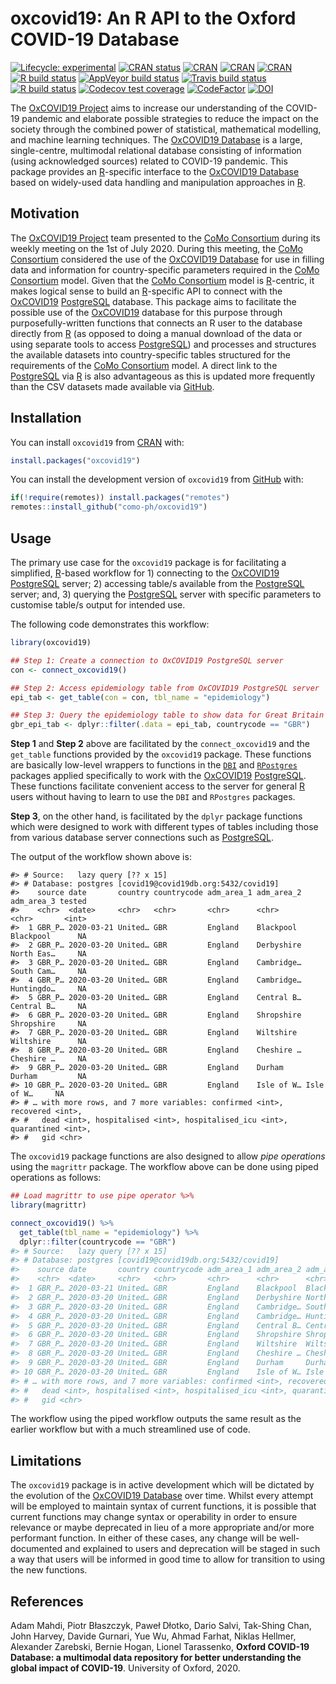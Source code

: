 
<!-- README.md is generated from README.Rmd. Please edit that file -->

# oxcovid19: An R API to the Oxford COVID-19 Database

<!-- <img src="man/figures/oxcovid19.png" width="200px" align="right" /> -->

<!-- badges: start -->

[![Lifecycle:
experimental](https://img.shields.io/badge/lifecycle-experimental-orange.svg)](https://www.tidyverse.org/lifecycle/#experimental)
[![CRAN
status](https://www.r-pkg.org/badges/version/oxcovid19)](https://CRAN.R-project.org/package=oxcovid19)
[![CRAN](https://img.shields.io/cran/l/oxcovid19.svg)](https://CRAN.R-project.org/package=oxcovid19)
[![CRAN](http://cranlogs.r-pkg.org/badges/oxcovid19)](https://CRAN.R-project.org/package=oxcovid19)
[![CRAN](http://cranlogs.r-pkg.org/badges/grand-total/oxcovid19)](https://CRAN.R-project.org/package=oxcovid19)
[![R build
status](https://github.com/como-ph/oxcovid19/workflows/R-CMD-check/badge.svg)](https://github.com/como-ph/oxcovid19/actions)
[![AppVeyor build
status](https://ci.appveyor.com/api/projects/status/github/como-ph/oxcovid19?branch=master&svg=true)](https://ci.appveyor.com/project/como-ph/oxcovid19)
[![Travis build
status](https://travis-ci.com/como-ph/oxcovid19.svg?branch=master)](https://travis-ci.com/como-ph/oxcovid19)
[![R build
status](https://github.com/como-ph/oxcovid19/workflows/test-coverage/badge.svg)](https://github.com/como-ph/oxcovid19/actions)
[![Codecov test
coverage](https://codecov.io/gh/como-ph/oxcovid19/branch/master/graph/badge.svg)](https://codecov.io/gh/como-ph/oxcovid19?branch=master)
[![CodeFactor](https://www.codefactor.io/repository/github/como-ph/oxcovid19/badge)](https://www.codefactor.io/repository/github/como-ph/oxcovid19)
[![DOI](https://zenodo.org/badge/276818770.svg)](https://zenodo.org/badge/latestdoi/276818770)
<!-- badges: end -->

The [OxCOVID19 Project](https://covid19.eng.ox.ac.uk) aims to increase
our understanding of the COVID-19 pandemic and elaborate possible
strategies to reduce the impact on the society through the combined
power of statistical, mathematical modelling, and machine learning
techniques. The [OxCOVID19 Database](https://covid19.eng.ox.ac.uk) is a
large, single-centre, multimodal relational database consisting of
information (using acknowledged sources) related to COVID-19 pandemic.
This package provides an [R](https://www.r-project.org)-specific
interface to the [OxCOVID19 Database](https://covid19.eng.ox.ac.uk)
based on widely-used data handling and manipulation approaches in
[R](https://www.r-project.org).

## Motivation

The [OxCOVID19 Project](https://covid19.eng.ox.ac.uk) team presented to
the [CoMo
Consortium](https://www.tropicalmedicine.ox.ac.uk/news/como-consortium-the-covid-19-pandemic-modelling-in-context)
during its weekly meeting on the 1st of July 2020. During this meeting,
the [CoMo
Consortium](https://www.tropicalmedicine.ox.ac.uk/news/como-consortium-the-covid-19-pandemic-modelling-in-context)
considered the use of the [OxCOVID19
Database](http://covid19.eng.ox.ac.uk/) for use in filling data and
information for country-specific parameters required in the [CoMo
Consortium](https://www.tropicalmedicine.ox.ac.uk/news/como-consortium-the-covid-19-pandemic-modelling-in-context)
model. Given that the [CoMo
Consortium](https://www.tropicalmedicine.ox.ac.uk/news/como-consortium-the-covid-19-pandemic-modelling-in-context)
model is [R](https://www.r-project.org)-centric, it makes logical sense
to build an [R](https://www.r-project.org)-specific API to connect with
the [OxCOVID19](https://covid19.eng.ox.ac.uk)
[PostgreSQL](https://www.postgresql.org) database. This package aims to
facilitate the possible use of the
[OxCOVID19](https://covid19.eng.ox.ac.uk) database for this purpose
through purposefully-written functions that connects an R user to the
database directly from [R](https://www.r-project.org) (as opposed to
doing a manual download of the data or using separate tools to access
[PostgreSQL](https://www.postgresql.org)) and processes and structures
the available datasets into country-specific tables structured for the
requirements of the [CoMo
Consortium](https://www.tropicalmedicine.ox.ac.uk/news/como-consortium-the-covid-19-pandemic-modelling-in-context)
model. A direct link to the [PostgreSQL](https://www.postgresql.org) via
[R](https://www.r-project.org) is also advantageous as this is updated
more frequently than the CSV datasets made available via
[GitHub](https://github.com/covid19db/data).

## Installation

You can install `oxcovid19` from [CRAN](https://cran.r-project.org)
with:

``` r
install.packages("oxcovid19")
```

You can install the development version of `oxcovid19` from
[GitHub](https://github.com/como-ph/oxcovid19) with:

``` r
if(!require(remotes)) install.packages("remotes")
remotes::install_github("como-ph/oxcovid19")
```

## Usage

The primary use case for the `oxcovid19` package is for facilitating a
simplified, [R](https://www.r-project.org)-based workflow for 1)
connecting to the [OxCOVID19](https://covid19.eng.ox.ac.uk)
[PostgreSQL](https://www.postgresql.org) server; 2) accessing table/s
available from the [PostgreSQL](https://www.postgresql.org) server; and,
3) querying the [PostgreSQL](https://www.postgresql.org) server with
specific parameters to customise table/s output for intended use.

The following code demonstrates this workflow:

``` r
library(oxcovid19)

## Step 1: Create a connection to OxCOVID19 PostgreSQL server
con <- connect_oxcovid19()

## Step 2: Access epidemiology table from OxCOVID19 PostgreSQL server
epi_tab <- get_table(con = con, tbl_name = "epidemiology")

## Step 3: Query the epidemiology table to show data for Great Britain
gbr_epi_tab <- dplyr::filter(.data = epi_tab, countrycode == "GBR")
```

**Step 1** and **Step 2** above are facilitated by the
`connect_oxcovid19` and the `get_table` functions provided by the
`oxcovid19` package. These functions are basically low-level wrappers to
functions in the [`DBI`](https://db.rstudio.com/dbi/) and
[`RPostgres`](https://rpostgres.r-dbi.org) packages applied specifically
to work with the [OxCOVID19](https://covid19.eng.ox.ac.uk)
[PostgreSQL](https://www.postgresql.org). These functions facilitate
convenient access to the server for general
[R](https://www.r-project.org) users without having to learn to use the
`DBI` and `RPostgres` packages.

**Step 3**, on the other hand, is facilitated by the `dplyr` package
functions which were designed to work with different types of tables
including those from various database server connections such as
[PostgreSQL](https://www.postgresql.org).

The output of the workflow shown above is:

    #> # Source:   lazy query [?? x 15]
    #> # Database: postgres [covid19@covid19db.org:5432/covid19]
    #>    source date       country countrycode adm_area_1 adm_area_2 adm_area_3 tested
    #>    <chr>  <date>     <chr>   <chr>       <chr>      <chr>      <chr>       <int>
    #>  1 GBR_P… 2020-03-21 United… GBR         England    Blackpool  Blackpool      NA
    #>  2 GBR_P… 2020-03-20 United… GBR         England    Derbyshire North Eas…     NA
    #>  3 GBR_P… 2020-03-20 United… GBR         England    Cambridge… South Cam…     NA
    #>  4 GBR_P… 2020-03-20 United… GBR         England    Cambridge… Huntingdo…     NA
    #>  5 GBR_P… 2020-03-20 United… GBR         England    Central B… Central B…     NA
    #>  6 GBR_P… 2020-03-20 United… GBR         England    Shropshire Shropshire     NA
    #>  7 GBR_P… 2020-03-20 United… GBR         England    Wiltshire  Wiltshire      NA
    #>  8 GBR_P… 2020-03-20 United… GBR         England    Cheshire … Cheshire …     NA
    #>  9 GBR_P… 2020-03-20 United… GBR         England    Durham     Durham         NA
    #> 10 GBR_P… 2020-03-20 United… GBR         England    Isle of W… Isle of W…     NA
    #> # … with more rows, and 7 more variables: confirmed <int>, recovered <int>,
    #> #   dead <int>, hospitalised <int>, hospitalised_icu <int>, quarantined <int>,
    #> #   gid <chr>

The `oxcovid19` package functions are also designed to allow *pipe
operations* using the `magrittr` package. The workflow above can be done
using piped operations as follows:

``` r
## Load magrittr to use pipe operator %>%
library(magrittr)

connect_oxcovid19() %>%
  get_table(tbl_name = "epidemiology") %>%
  dplyr::filter(countrycode == "GBR")
#> # Source:   lazy query [?? x 15]
#> # Database: postgres [covid19@covid19db.org:5432/covid19]
#>    source date       country countrycode adm_area_1 adm_area_2 adm_area_3 tested
#>    <chr>  <date>     <chr>   <chr>       <chr>      <chr>      <chr>       <int>
#>  1 GBR_P… 2020-03-21 United… GBR         England    Blackpool  Blackpool      NA
#>  2 GBR_P… 2020-03-20 United… GBR         England    Derbyshire North Eas…     NA
#>  3 GBR_P… 2020-03-20 United… GBR         England    Cambridge… South Cam…     NA
#>  4 GBR_P… 2020-03-20 United… GBR         England    Cambridge… Huntingdo…     NA
#>  5 GBR_P… 2020-03-20 United… GBR         England    Central B… Central B…     NA
#>  6 GBR_P… 2020-03-20 United… GBR         England    Shropshire Shropshire     NA
#>  7 GBR_P… 2020-03-20 United… GBR         England    Wiltshire  Wiltshire      NA
#>  8 GBR_P… 2020-03-20 United… GBR         England    Cheshire … Cheshire …     NA
#>  9 GBR_P… 2020-03-20 United… GBR         England    Durham     Durham         NA
#> 10 GBR_P… 2020-03-20 United… GBR         England    Isle of W… Isle of W…     NA
#> # … with more rows, and 7 more variables: confirmed <int>, recovered <int>,
#> #   dead <int>, hospitalised <int>, hospitalised_icu <int>, quarantined <int>,
#> #   gid <chr>
```

The workflow using the piped workflow outputs the same result as the
earlier workflow but with a much streamlined use of code.

## Limitations

The `oxcovid19` package is in active development which will be dictated
by the evolution of the [OxCOVID19
Database](http://covid19.eng.ox.ac.uk/) over time. Whilst every attempt
will be employed to maintain syntax of current functions, it is possible
that current functions may change syntax or operability in order to
ensure relevance or maybe deprecated in lieu of a more appropriate
and/or more performant function. In either of these cases, any change
will be well-documented and explained to users and deprecation will be
staged in such a way that users will be informed in good time to allow
for transition to using the new functions.

## References

Adam Mahdi, Piotr Błaszczyk, Paweł Dłotko, Dario Salvi, Tak-Shing Chan,
John Harvey, Davide Gurnari, Yue Wu, Ahmad Farhat, Niklas Hellmer,
Alexander Zarebski, Bernie Hogan, Lionel Tarassenko, **Oxford COVID-19
Database: a multimodal data repository for better understanding the
global impact of COVID-19**. University of Oxford, 2020.
